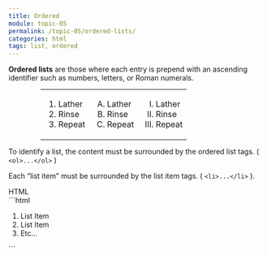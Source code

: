 ```yaml
---
title: Ordered
module: topic-05
permalink: /topic-05/ordered-lists/
categories: html
tags: list, ordered
---
```


<div class="divider-heading"></div>

**Ordered lists** are those where each entry is prepend with an ascending identifier such as numbers, letters, or Roman numerals.

<table style="width: 75%; margin: auto;">
<tbody>
  <tr>
    <td style="border: none;">
      <ol type="1">
        <li>Lather</li>
        <li>Rinse</li>
        <li>Repeat</li>
      </ol>
    </td>
    <td style="border: none;">
      <ol type="A">
        <li>Lather</li>
        <li>Rinse</li>
        <li>Repeat</li>
      </ol>
    </td>
    <td style="border: none;">
      <ol type="I">
        <li>Lather</li>
        <li>Rinse</li>
        <li>Repeat</li>
      </ol>
    </td>
  </tr>
</tbody>
</table>

To identify a list, the content must be surrounded by the ordered list tags. ( `<ol>...</ol>` )

Each “list item” must be surrounded by the list item tags. ( `<li>...</li>` ).


<div id="code-heading">HTML</div>
```html
<ol>
  <li>List Item</li>
  <li>List Item</li>
  <li>Etc...</li>
</ol>
```


<div class="external-embed">
  <p data-height="400" data-theme-id="30567" data-slug-hash="LQjdWq" data-default-tab="html,result" data-user="Media-Ed-Online" data-pen-title="HTML Ordered Lists" class="codepen"></p>
</div>
